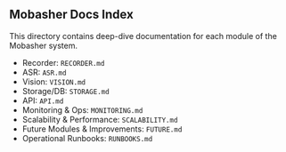 ## Mobasher Docs Index

This directory contains deep-dive documentation for each module of the Mobasher system.

- Recorder: `RECORDER.md`
- ASR: `ASR.md`
- Vision: `VISION.md`
- Storage/DB: `STORAGE.md`
- API: `API.md`
- Monitoring & Ops: `MONITORING.md`
- Scalability & Performance: `SCALABILITY.md`
- Future Modules & Improvements: `FUTURE.md`
- Operational Runbooks: `RUNBOOKS.md`


